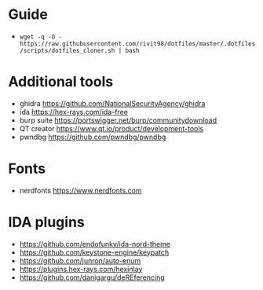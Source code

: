 # Guide
- `wget -q -O - https://raw.githubusercontent.com/rivit98/dotfiles/master/.dotfiles/scripts/dotfiles_cloner.sh | bash`

# Additional tools

- ghidra <https://github.com/NationalSecurityAgency/ghidra>
- ida <https://hex-rays.com/ida-free>
- burp suite <https://portswigger.net/burp/communitydownload>
- QT creator <https://www.qt.io/product/development-tools>
- pwndbg <https://github.com/pwndbg/pwndbg>

# Fonts

- nerdfonts <https://www.nerdfonts.com>

# IDA plugins

- <https://github.com/endofunky/ida-nord-theme>
- <https://github.com/keystone-engine/keypatch>
- <https://github.com/junron/auto-enum>
- <https://plugins.hex-rays.com/hexinlay>
- <https://github.com/danigargu/deREferencing>
